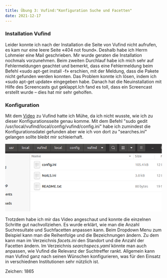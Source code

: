 ```yaml
---
title: Übung 3: Vufind:"Konfiguration Suche und Facetten"
date: 2021-12-17
---
```


### Installation Vufind

Leider konnte ich nach der Installation die Seite von Vufind nicht aufrufen, es kam nur eine leere Seite «404 not found». 
Deshalb habe ich Herrn Lohmeier eine Mail geschrieben. Mir wurde geraten die Installation nochmals vorzunehmen. 
Beim zweiten Durchlauf habe ich mich sehr auf Fehlermeldungen geachtet und bemerkt, dass eine Fehlermeldung beim Befehl «sudo apt-get install -f» erschien,  mit der Meldung, dass die Pakete nicht gefunden werden konnten. 
Das Problem konnte ich lösen, indem ich «sudo apt-get update» eingegeben habe. Danach hat die Neuinstallation mit Hilfe des Screencasts gut geklappt.Ich fand es toll, dass ein Screencast erstellt wurde – dies hat mir sehr geholfen. 

### Konfiguration

Mit dem [Video](https://www.youtube.com/watch?v=qFbW8u9UQyM&list=PL5_8_wT3JpgE5rv38PwE2ulKlgzBY389y&index=5) zu Vufind hatte ich Mühe, da ich nicht wusste, wie ich zu dieser Konfigurationsseite genau komme. Mit dem Befehl "sudo gedit /usr/local/vufind/local/config/vufind/config.ini" habe ich zumindest die Konfigurationsdatei gefunden aber wie ich von dort zu "searches.ini" gelangen sollte bleibt mir schleierhaft.

![Konfiguration](https://raw.githubusercontent.com/slunz/Lerntagebuch-BAIN/master/pictures/searches.png)

Trotzdem habe ich mir das Video angeschaut und konnte die einzelnen Schritte gut nachvollziehen. Es wurde erklärt, wie man die Anzahl Suchresultate und Suchfacetten anpassen kann. Beim Dropdown Menu zum Beispiel kann man die Reihenfolge und die Bezeichnungen ändern. Zu dem kann man im Verzeichnis *facets.ini* den Standort und die Anzahl der Facetten ändern. Im Verzeichnis *searchspecs.yaml* könnte man auch anpassen, wie Vufind die Relevanz der Suchtreffer rankt.
Allgemein kann man Vufind ganz nach seinen Wünschen konfigurieren, was für den Einsatz in verschiednen Institutionen sehr nützlich ist. 


Zeichen: 1865
